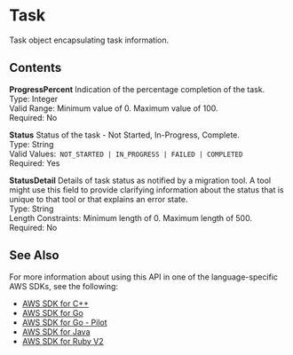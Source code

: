 # Task<a name="API_Task"></a>

Task object encapsulating task information\.

## Contents<a name="API_Task_Contents"></a>

 **ProgressPercent**   <a name="migrationhub-Type-Task-ProgressPercent"></a>
Indication of the percentage completion of the task\.  
Type: Integer  
Valid Range: Minimum value of 0\. Maximum value of 100\.  
Required: No

 **Status**   <a name="migrationhub-Type-Task-Status"></a>
Status of the task \- Not Started, In\-Progress, Complete\.  
Type: String  
Valid Values:` NOT_STARTED | IN_PROGRESS | FAILED | COMPLETED`   
Required: Yes

 **StatusDetail**   <a name="migrationhub-Type-Task-StatusDetail"></a>
Details of task status as notified by a migration tool\. A tool might use this field to provide clarifying information about the status that is unique to that tool or that explains an error state\.  
Type: String  
Length Constraints: Minimum length of 0\. Maximum length of 500\.  
Required: No

## See Also<a name="API_Task_SeeAlso"></a>

For more information about using this API in one of the language\-specific AWS SDKs, see the following:
+  [AWS SDK for C\+\+](https://docs.aws.amazon.com/goto/SdkForCpp/AWSMigrationHub-2017-05-31/Task) 
+  [AWS SDK for Go](https://docs.aws.amazon.com/goto/SdkForGoV1/AWSMigrationHub-2017-05-31/Task) 
+  [AWS SDK for Go \- Pilot](https://docs.aws.amazon.com/goto/SdkForGoPilot/AWSMigrationHub-2017-05-31/Task) 
+  [AWS SDK for Java](https://docs.aws.amazon.com/goto/SdkForJava/AWSMigrationHub-2017-05-31/Task) 
+  [AWS SDK for Ruby V2](https://docs.aws.amazon.com/goto/SdkForRubyV2/AWSMigrationHub-2017-05-31/Task) 